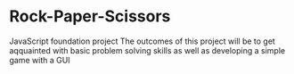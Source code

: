 # Rock-Paper-Scissors
JavaScript foundation project
The outcomes of this project will be to get aqquainted with basic problem solving skills as well as developing a simple game with a GUI
